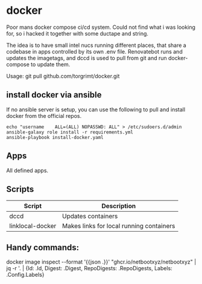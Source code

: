 # docker
Poor mans docker compose ci/cd system.
Could not find what i was looking for, so i hacked it together with some ductape and string.

The idea is to have small intel nucs running different places, that share a codebase in apps controlled by its own .env file.
Renovatebot runs and updates the imagetags, and dccd is used to pull from git and run docker-compose to update them.

Usage:
git pull github.com/torgrimt/docker.git

## install docker via ansible
If no ansible server is setup, you can use the following to pull and install docker from the official repos.
```
echo "username    ALL=(ALL) NOPASSWD: ALL" > /etc/sudoers.d/admin
ansible-galaxy role install -r requirements.yml
ansible-playbook install-docker.yaml
```

## Apps
All defined apps.

## Scripts
|Script         |Description|
|---------      |-----------------------------------------------|
|dccd| Updates containers|
|linklocal-docker|Makes links for local running containers|

## Handy commands:
docker image inspect --format '{{json .}}' "ghcr.io/netbootxyz/netbootxyz" | jq -r '. | {Id: .Id, Digest: .Digest, RepoDigests: .RepoDigests, Labels: .Config.Labels}


